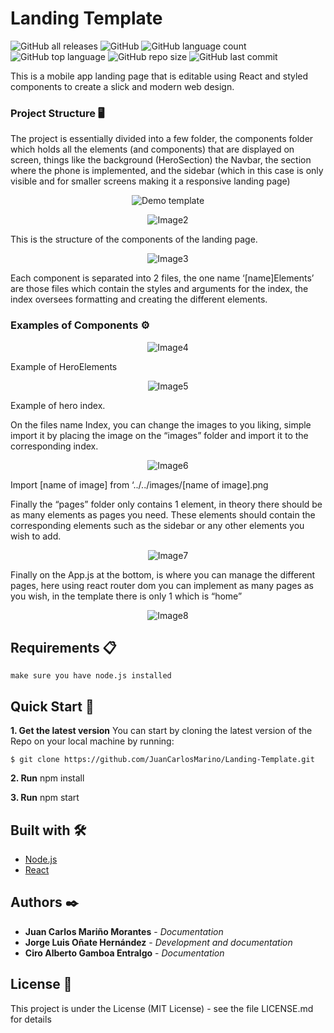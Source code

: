 # Landing Template

![GitHub all releases](https://img.shields.io/github/downloads/JuanCarlosMarino/Landing-Template/total)
![GitHub](https://img.shields.io/github/license/JuanCarlosMarino/Landing-Template)
![GitHub language count](https://img.shields.io/github/languages/count/JuanCarlosMarino/Landing-Template)
![GitHub top language](https://img.shields.io/github/languages/top/JuanCarlosMarino/Landing-Template)
![GitHub repo size](https://img.shields.io/github/repo-size/JuanCarlosMarino/Landing-Template)
![GitHub last commit](https://img.shields.io/github/last-commit/JuanCarlosMarino/Landing-Template)

This is a mobile app landing page that is editable using React and styled components to create a slick and modern web design.
### Project Structure 🖥

The project is essentially divided into a few folder, the components folder which holds all the elements (and components) that are displayed on screen, things like the background (HeroSection) the Navbar, the section where the phone is implemented, and the sidebar (which in this case is only visible and for smaller screens making it a responsive landing page)

<p align="center">
  <img src="/src/images/Demo.jpeg" alt="Demo template"/>
</p>

<p align="center">
  <img src="/src/images/Image2.jpg" alt="Image2"/>
</p>
This is the structure of the components of the landing page.

<p align="center">
  <img src="/src/images/Image3.jpg" alt="Image3"/>
</p>
Each component is separated into 2 files, the one name ‘[name]Elements’ are those files which contain the styles and arguments for the index, the index oversees formatting and creating the different elements.

### Examples of Components ⚙

<p align="center">
  <img src="/src/images/Image4.jpg" alt="Image4"/>
</p>

Example of HeroElements

<p align="center">
  <img src="/src/images/Image5.jpg" alt="Image5"/>
</p>

Example of hero index.

On the files name Index, you can change the images to you liking, simple import it by placing the image on the “images” folder and import it to the corresponding index.


<p align="center">
  <img src="/src/images/Image6.jpg" alt="Image6"/>
</p>
Import [name of image] from ‘../../images/[name of image].png

Finally the “pages” folder only contains 1 element, in theory there should be as many elements as pages you need. These elements should contain the corresponding elements such as the sidebar or any other elements you wish to add.
<p align="center">
  <img src="/src/images/Image7.jpg" alt="Image7"/>
</p>

Finally on the App.js at the bottom, is where you can manage the different pages, here using react router dom you can implement as many pages as you wish, in the template there is only 1 which is “home”

<p align="center">
  <img src="/src/images/Image8.jpg" alt="Image8"/>
</p>

## Requirements 📋

```
make sure you have node.js installed
```

## Quick Start 🚀

**1. Get the latest version**
You can start by cloning the latest version of the Repo on your local machine by running:

```
$ git clone https://github.com/JuanCarlosMarino/Landing-Template.git
```

**2. Run** npm install

**3. Run** npm start

## Built with 🛠️

* [Node.js](https://nodejs.org/es/)
* [React](https://es.reactjs.org/)

## Authors ✒️

* **Juan Carlos Mariño Morantes** - *Documentation* 
* **Jorge Luis Oñate Hernández** - *Development and documentation* 
* **Ciro Alberto Gamboa Entralgo** - *Documentation* 

## License 📄

This project is under the License (MIT License) - see the file LICENSE.md for details
